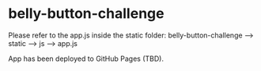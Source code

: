# belly-button-challenge

Please refer to the app.js inside the static folder:
belly-button-challenge --> static --> js --> app.js

App has been deployed to GitHub Pages (TBD). 
